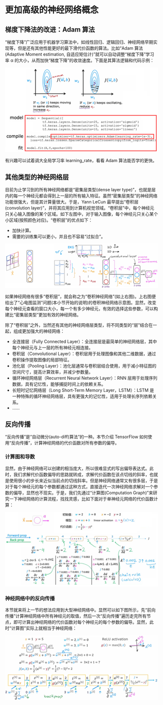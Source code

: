 # 更加高级的神经网络概念

## 梯度下降法的改进：Adam 算法

“梯度下降”广泛应用于机器学习算法中，如线性回归、逻辑回归、神经网络早期实现等，但是还有其他性能更好的最下滑代价函数的算法。比如“Adam 算法(Adaptive Moment estimation, 自适应矩估计)”就可以自动调整“梯度下降”学习率 α 的大小，从而加快“梯度下降”的收敛速度。下面是其算法逻辑和代码示例：

![image](../images/neural/Adam算法逻辑及实现代码.png)

有兴趣可以试着调大全局学习率 learning_rate，看看 Adam 算法能否学的更快。

## 其他类型的神经网络层

目前为止学习到的所有神经网络都是“密集层类型(dense layer type)”，也就是层内的每一个神经元都会得到上一层的所有输入特征。虽然“密集层类型”的神经网络功能很强大，但是其计算量很大。于是，Yann LeCun 最早提出“卷积层(convolution layer)”，并将其应用到计算机视觉领域。“卷积层”中，每个神经元只关心输入图像的某个区域。如下左图中，对于输入图像，每个神经元只关心某个小区域(按照颜色对应)。“卷积层”的优点如下：

- 加快计算。
- 需要的训练集可以更小，并且也不容易“过拟合”。

![image](../images/neural/卷积层、卷积神经网络示意图.png)

如果神经网络有很多“卷积层”，就会称之为“卷积神经网络”(如上右图)。上右图便给出了“心电图监测”问题(本小节开始的说明)的卷积神经网络示意图。显然，改变每个神经元查看的窗口大小，每一个有多少神经元，有效的选择这些参数，可以构建比“密集层类型”更加有效的神经网络。

除了“卷积层”之外，当然还有其他的神经网络层类型，将不同类型的“层”结合在一起，组成更加强大的神经网络：

- 全连接层（Fully Connected Layer）：全连接层是最简单的神经网络层，其中每个神经元与上一层的所有神经元相连接。
- 卷积层（Convolutional Layer）：卷积层用于处理图像和其他二维数据，通过卷积操作提取图像的局部特征。
- 池化层（Pooling Layer）：池化层通常与卷积层结合使用，用于减小特征图的空间尺寸，提高计算效率，并减少参数量。
- 循环神经网络层（Recurrent Neural Network Layer）：RNN 层用于处理序列数据，具有记忆性，能够捕捉时间上的依赖关系。
- 长短时记忆网络层（Long Short-Term Memory Layer，LSTM）：LSTM 是一种特殊的循环神经网络层，具有更强大的记忆性，适用于处理长序列依赖关系。
- ......

## 反向传播

“反向传播”是“自动微分(auto-diff)算法”的一种。本节介绍 TensorFlow 如何使用“反向传播”，计算神经网络的代价函数对所有参数的偏导。

### 计算图和导数

显然，由于神经网络可以创建的相当庞大，所以很难显式的写出偏导表达式。此时，我们求解代价函数偏导的思路就转成，求解代价函数在该点切线的斜率，也就是使用很小的步长来近似当前点的切线斜率。但是神经网络通常又有很多层，于是对于每个神经元的每个参数都通过这种方式，直接迭代一次神经网络求解对一个参数的偏导，显然也不现实。于是，我们先通过“计算图(Computation Graph)”来研究一下神经网络的计算流程，找找灵感，比如下面对于单神经元网络的代价函数计算：

![image](../images/neural/计算代价函数的偏导-单神经元.png)

### 神经网络中的反向传播

本节就来将上一节的想法应用到大型神经网络中。显然可以如下图所示，先“前向传播”计算神经网络中所有神经元的取值，然后一次“反向传播”遍历走完所有节点，即可计算出神经网络的代价函数对每个神经元的每个参数的偏导。显然，此时“计算图”实际上就相当于神经网络：

![image](../images/neural/计算代价函数的偏导-两层神经网络.png)
